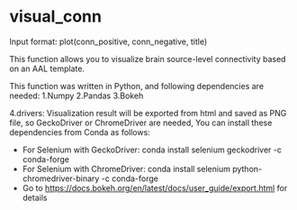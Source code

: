 # visual_conn

Input format: plot(conn_positive, conn_negative, title)

This function allows you to visualize brain source-level connectivity based on an AAL template.

This function was written in Python, and following dependencies are needed:
1.Numpy
2.Pandas
3.Bokeh

4.drivers: Visualization result will be exported from html and saved as PNG file, so GeckoDriver or ChromeDriver are needed, You can install these dependencies from Conda as follows:
* For Selenium with GeckoDriver: conda install selenium geckodriver -c conda-forge
* For Selenium with ChromeDriver: conda install selenium python-chromedriver-binary -c conda-forge
* Go to https://docs.bokeh.org/en/latest/docs/user_guide/export.html for details


